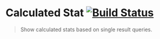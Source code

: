 # Calculated Stat [![Build Status](https://travis-ci.org/fabiojose/grafana-calcltdstat-plugin.svg?branch=master)](https://travis-ci.org/fabiojose/grafana-calcltdstat-plugin)

> Show calculated stats based on single result queries.


